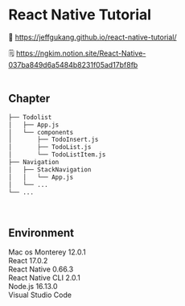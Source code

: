 # React Native Tutorial
:link: https://jeffgukang.github.io/react-native-tutorial/  

:spiral_notepad: https://ngkim.notion.site/React-Native-037ba849d6a5484b8231f05ad17bf8fb  
&nbsp;  

## Chapter
```bash
├── Todolist
│   ├── App.js
│   └── components
│       ├── TodoInsert.js
│       ├── TodoList.js
│       └── TodoListItem.js
├── Navigation
│   ├── StackNavigation
│   │   └── App.js
│   └── ...
└── ...
``` 
&nbsp;  

## Environment
Mac os Monterey 12.0.1  
React 17.0.2  
React Native 0.66.3  
React Native CLI 2.0.1  
Node.js 16.13.0  
Visual Studio Code
